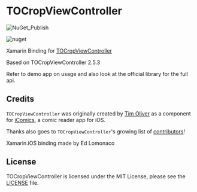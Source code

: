 # TOCropViewController

![NuGet_Publish](https://github.com/eman1986/TimOliver.TOCropViewController.Xamarin/workflows/NuGet_Publish/badge.svg?branch=master)

![nuget](https://img.shields.io/nuget/dt/TimOliver.TOCropViewController.Xamarin)

Xamarin Binding for [TOCropViewController](https://github.com/TimOliver/TOCropViewController)

Based on TOCropViewController 2.5.3

Refer to demo app on usage and also look at the official library for the full api.

## Credits

`TOCropViewController` was originally created by [Tim Oliver](http://twitter.com/TimOliverAU) as a component for [iComics](http://icomics.co), a comic reader app for iOS.

Thanks also goes to `TOCropViewController`'s growing list of [contributors](https://github.com/TimOliver/TOCropViewController/graphs/contributors)!

Xamarin.iOS binding made by Ed Lomonaco

## License
TOCropViewController is licensed under the MIT License, please see the [LICENSE](LICENSE) file.
